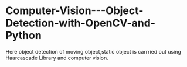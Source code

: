 # Computer-Vision---Object-Detection-with-OpenCV-and-Python


Here object detection of moving object,static object is carrried out using Haarcascade Library and computer vision. 

